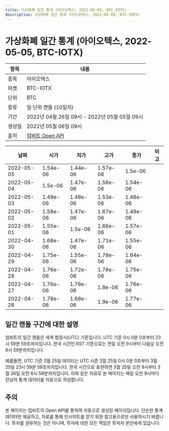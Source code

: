 ```yaml
---
title: 가상화폐 일간 통계 (아이오텍스, 2022-05-05, BTC-IOTX)
description: 가상화폐 일간 통계 (아이오텍스, 2022-05-05, BTC-IOTX)
---
```



가상화폐 일간 통계 (아이오텍스, 2022-05-05, BTC-IOTX)
===

|항목|내용|
|--|--|
|종목|아이오텍스|
|마켓|BTC-IOTX|
|단위|BTC|
|종류|일 단위 캔들 (10일치)|
|기간|2022년 04월 26일 09시 - 2022년 05월 05일 09시|
|생성일|2022년 05월 06일 09시|
|출처|[업비트 Open API](https://docs.upbit.com)|


|날짜|시가|저가|고가|종가|비고|
|--|--|--|--|--|--|
|2022-05-05|1.54e-06|1.44e-06|1.57e-06|1.5e-06|    |
|2022-05-04|1.5e-06|1.47e-06|1.56e-06|1.54e-06|    |
|2022-05-03|1.49e-06|1.48e-06|1.53e-06|1.48e-06|    |
|2022-05-02|1.58e-06|1.47e-06|1.67e-06|1.48e-06|    |
|2022-05-01|1.55e-06|1.5e-06|1.66e-06|1.57e-06|    |
|2022-04-30|1.68e-06|1.47e-06|1.71e-06|1.55e-06|    |
|2022-04-29|1.75e-06|1.55e-06|1.78e-06|1.64e-06|    |
|2022-04-28|1.76e-06|1.72e-06|1.78e-06|1.75e-06|    |
|2022-04-27|1.76e-06|1.76e-06|1.8e-06|1.76e-06|    |
|2022-04-26|1.78e-06|1.68e-06|1.9e-06|1.77e-06|    |


일간 캔들 구간에 대한 설명
---


업비트의 일간 캔들은 세계 협정시(UTC) 기준입니다. 
UTC 기준 0시 0분 0초부터 23시 59분 59초까지입니다. 
한국 시간인 KST 기준으로는 전일 오전 9시부터 다음날 오전 8시 59분까지입니다. 


예를들면, UTC 기준 3월 25일 데이터는 UTC 시준 3월 25일 0시 0분 0초부터 3월 25일 23시 59분 59초까지입니다. 
한국 시간으로 표현하면 3월 25일 오전 9시부터 3월 26일 오전 8시 59분까지입니다. 
이와 같은 이유로 본 페이지는 매일 오전 9시마다 전날의 통계 데이터를 자동으로 작성합니다. 


주의
---


본 페이지는 업비트의 Open API를 통하여 자동으로 생성된 페이지입니다. 
단순한 통계 데이터만 제공하고, 자료를 통해 인사이트를 얻기 위한 참고용으로만 사용하시기 바랍니다. 
투자를 권유하는 것은 아니며, 투자에 대한 모든 책임은 투자자 본인에게 있습니다. 
